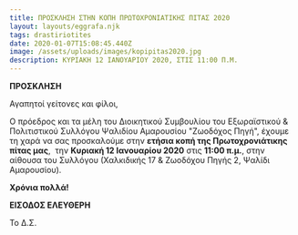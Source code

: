 ```yaml
---
title: ΠΡΟΣΚΛΗΣΗ ΣΤΗΝ ΚΟΠΗ ΠΡΩΤΟΧΡΟΝΙΑΤΙΚΗΣ ΠΙΤΑΣ 2020
layout: layouts/eggrafa.njk
tags: drastiriotites
date: 2020-01-07T15:08:45.440Z
image: /assets/uploads/images/kopipitas2020.jpg
description: ΚΥΡΙΑΚΗ 12 ΙΑΝΟΥΑΡΙΟΥ 2020, ΣΤΙΣ 11:00 Π.Μ.
---
```

**ΠΡΟΣΚΛΗΣΗ**

Αγαπητοί γείτονες και φίλοι,

Ο πρόεδρος και τα μέλη του Διοικητικού Συμβουλίου του Εξωραϊστικού & Πολιτιστικού Συλλόγου Ψαλιδίου Αμαρουσίου "Ζωοδόχος Πηγή", έχουμε τη χαρά να σας προσκαλούμε στην **ετήσια κοπή της Πρωτοχρονιάτικης πίτας μας**,  την **Κυριακή 12 Ιανουαρίου 2020** στις **11:00 π.μ.**, στην αίθουσα του Συλλόγου (Χαλκιδικής 17 & Ζωοδόχου Πηγής 2, Ψαλίδι Αμαρουσίου).

**Χρόνια πολλά!**

**ΕΙΣΟΔΟΣ ΕΛΕΥΘΕΡΗ**

Το Δ.Σ.
